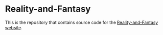 # Reality-and-Fantasy
This is the repository that contains source code for the [Reality-and-Fantasy website](https://leo81005.github.io/Reality-and-Fantasy/).